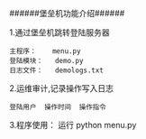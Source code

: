 ######堡垒机功能介绍######

1.通过堡垒机跳转登陆服务器

	主程序：	menu.py 
	登陆模块：	demo.py
	日志文件：	demologs.txt	


2.运维审计,记录操作写入日志

	登陆用户  操作时间  操作指令
	


3.程序使用：
	运行 python menu.py
